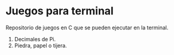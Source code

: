 # Juegos para terminal
Repositorio de juegos en C que se pueden ejecutar en la terminal.
1. Decimales de Pi.
2. Piedra, papel o tijera.
